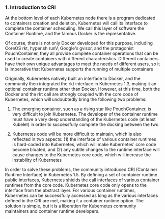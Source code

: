 ### 1. Introduction to CRI
At the bottom level of each Kubernetes node there is a program dedicated to containers creation and deletion, Kubernetes will call its interface to complete the container scheduling. We call this layer of software the Container Runtime, and the famous Docker is the representative.

Of course, there is not only Docker developed for this purpose, including CoreOS rkt, hyper.sh runV, Google's gvisor, and the protagonist PouchContainer, they all provide complete container operations that can be used to create containers with different characteristics. Different containers have their own unique advantages to meet the needs of different users, so it is imperative that Kubernetes supports the running of multiple containers

Originally, Kubernetes natively built an interface to Docker, and the community then integrated the rkt interface in Kubernetes 1.3, making it an optional container runtime other than Docker. However, at this time, both the Docker and the rkt call are strongly coupled with the core code of Kubernetes, which will undoubtedly bring the following two problems:

1. The emerging container, such as a rising star like PouchContainer, is very difficult to join Kubernetes. The developer of the container runtime must have a very deep understanding of the Kubernetes code (at least Kubelet) in order to successfully complete the docking between the two.

2. Kubernetes code will be more difficult to maintain, which is also reflected in two aspects: (1) the interface of various container runtimes is hard-coded into Kubernetes, which will make Kubernetes' core code become bloated, and (2) any subtle changes to the runtime interface will cause changes to the Kubernetes core code, which will increase the instability of Kubernetes

In order to solve these problems, the community introduced CRI (Container Runtime Interface) in Kubernetes 1.5. By defining a set of container runtime public interfaces, Kubernetes shields the call interfaces of various container runtimes from the core code. Kubernetes core code only opens to the interface from the abstract layer. For various container runtimes, Kubernetes can be successfully accessed as long as the various interfaces defined in the CRI are met, making it a container runtime option. The solution is simple, but it is a liberation for Kubernetes community maintainers and container runtime developers.




